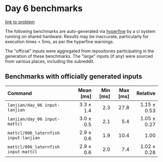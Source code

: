 # Day 6 benchmarks

[link to problem](http://adventofcode.com/2021/day/6)

The following benchmarks are auto-generated via [hyperfine](https://github.com/sharkdp/hyperfine) by a ci system running on shared hardware. Results may be inaccurate, particularly for execution times < 5ms, as per the hyperfine warnings.

The "official" inputs were aggregated from repositories participating in the generation of these benchmarks. The "large" inputs (if any) were sourced from various places, including the subreddit.

## Benchmarks with officially generated inputs
| Command | Mean [ms] | Min [ms] | Max [ms] | Relative |
|:---|---:|---:|---:|---:|
| `lanjian/day_06 input-lanjian` | 3.3 ± 1.4 | 2.3 | 27.8 | 1.15 ± 0.53 |
| `lanjian/day_06 input-mattcl` | 3.0 ± 0.5 | 2.1 | 5.4 | 1.05 ± 0.27 |
| `mattcl/006_laternfish input-lanjian` | 2.9 ± 0.6 | 1.9 | 10.4 | 1.00 |
| `mattcl/006_laternfish input-mattcl` | 2.9 ± 0.6 | 2.0 | 7.4 | 1.02 ± 0.28 |
